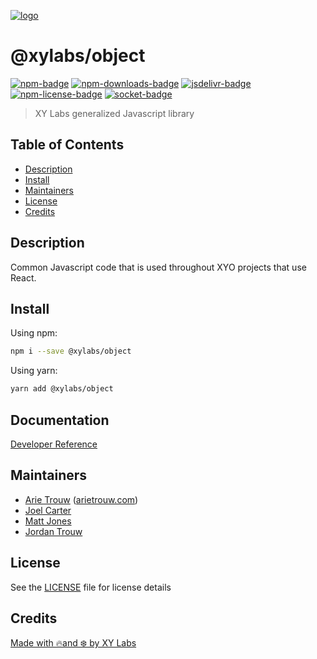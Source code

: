 [![logo][]](https://xylabs.com)

# @xylabs/object

[![npm-badge][]][npm-link]
[![npm-downloads-badge][]][npm-link]
[![jsdelivr-badge][]][jsdelivr-link]
[![npm-license-badge][]](LICENSE)
[![socket-badge][]][socket-link]

> XY Labs generalized Javascript library 

## Table of Contents

-   [Description](#description)
-   [Install](#install)
-   [Maintainers](#maintainers)
-   [License](#license)
-   [Credits](#credits)

## Description

Common Javascript code that is used throughout XYO projects that use React.

## Install

Using npm:

```sh
npm i --save @xylabs/object
```

Using yarn:

```sh
yarn add @xylabs/object
```

## Documentation
[Developer Reference](https://xylabs.github.io/sdk-js)

## Maintainers

-   [Arie Trouw](https://github.com/arietrouw) ([arietrouw.com](https://arietrouw.com))
-   [Joel Carter](https://github.com/JoelBCarter)
-   [Matt Jones](https://github.com/jonesmac)
-   [Jordan Trouw](https://github.com/jordantrouw)

## License

See the [LICENSE](LICENSE) file for license details

## Credits

[Made with 🔥and ❄️ by XY Labs](https://xylabs.com)

[logo]: https://cdn.xy.company/img/brand/XYPersistentCompany_Logo_Icon_Colored.svg

[npm-badge]: https://img.shields.io/npm/v/@xylabs/enum.svg
[npm-link]: https://www.npmjs.com/package/@xylabs/enum

[npm-downloads-badge]: https://img.shields.io/npm/dw/@xylabs/enum
[npm-license-badge]: https://img.shields.io/npm/l/@xylabs/enum

[jsdelivr-badge]: https://data.jsdelivr.com/v1/package/npm/@xylabs/enum/badge
[jsdelivr-link]: https://www.jsdelivr.com/package/npm/@xylabs/enum

[socket-badge]: https://socket.dev/api/badge/npm/package/@xylabs/enum
[socket-link]: https://socket.dev/npm/package/@xylabs/enum